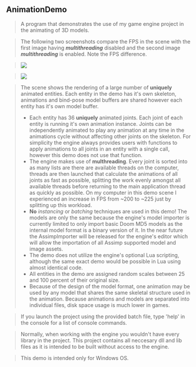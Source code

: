 ## AnimationDemo

> A program that demonstrates the use of my game engine project in the animating of 3D models.

> The following two screenshots compare the FPS in the scene with the first image having ***multithreading*** disabled and the second image ***multithreading*** is enabled. Note the FPS difference.


> ![](https://github.com/MathewAloisio/Hale3D---Example-Projects/tree/master/AnimationDemo/MT-DISABLED.png)


> ![](https://github.com/MathewAloisio/Hale3D---Example-Projects/tree/master/AnimationDemo/MT-ENABLED.png)

> The scene shows the rendering of a large number of **uniquely** animated entities. Each entity in the demo has it's own skeleton, animations and bind-pose model buffers are shared however each entity has it's own model buffer.
> - Each entity has 36 **uniquely** animated joints. Each joint of each entity is running it's own animation instance. Joints can be independently animated to play any animation at any time in the animations cycle without affecting other joints on the skeleton. For simplicity the engine always provides users with functions to apply animations to all joints in an entity with a single call, however this demo does not use that function.
> - The engine makes use of **multhreading**. Every joint is sorted into as many lists are there are available threads on the computer, threads are then launched that calculate the animations of all joints as fast as possible, splitting the work evenly amongst all available threads before returning to the main application thread as quickly as possible. On my computer in this demo scene I experienced an increase in FPS from ~200 to ~225 just by splitting up this workload.
> - **No** *instancing* or *batching* techniques are used in this demo! The models are only the same because the engine's model importer is currently limited to only import basic Doom MD5 models as the internal model format is a binary version of it. In the near future the AssimpImporter will be released for the engine's editor which will allow the importation of all Assimp supported model and image assets.
> - The demo does not utilize the engine's optional Lua scripting, although the same exact demo would be possible in Lua using almost identical code.
> - All entities in the demo are assigned random scales between 25 and 100 percent of their original size.
> - Because of the design of the model format, one animation may be used by any model that shares the same skeletal structure used in the animation. Because animations and models are separated into individual files, disk space usage is much lower in games.

> If you launch the project using the provided batch file, type 'help' in the console for a list of console commands.

> Normally, when working with the engine you wouldn't have every library in the project. This project contains all neccesary dll and lib files as it is intended to be built without access to the engine.

> This demo is intended only for Windows OS.